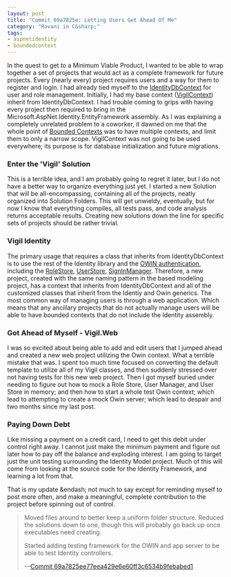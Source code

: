 ```yaml
---
layout: post
title: "Commit 69a7825e: Letting Users Get Ahead Of Me"
category: "Rovani in C&sharp;"
tags:
- aspnetidentity
- boundedcontext
---
```


In the quest to get to a Minimum Viable Product, I wanted to be able to wrap together a set of projects that would act as a complete framework for future projects. Every (nearly every) project requires users and a way for them to register and login. I had already tied myself to the [IdentityDbContext](https://msdn.microsoft.com/en-us/library/dn613255.aspx) for user and role management. Initially, I had my base context ([VigilContext](https://github.com/drovani/Vigil/blob/master/Vigil.Data/Vigil.Data.Modeling/VigilContext.cs)) inherit from IdentityDbContext. I had trouble coming to grips with having every project then required to bring in the Microsoft.AspNet.Identity.EntityFramework assembly. As I was explaining a completely unrelated problem to a coworker, it dawned on me that the whole point of [Bounded Contexts](https://msdn.microsoft.com/en-us/magazine/jj883952.aspx) was to have multiple contexts, and limit them to only a narrow scope. VigilContext was not going to be used everywhere; its purpose is for database initialization and future migrations.


### Enter the 'Vigil' Solution

This is a terrible idea, and I am probably going to regret it later, but I do not have a better way to organize everything just yet. I started a new Solution that will be all-encompassing, containing all of the projects, neatly organized into Solution Folders. This will get unwieldy, eventually, but for now I know that everything compiles, all tests pass, and code analysis returns acceptable results. Creating new solutions down the line for specific sets of projects should be rather trivial.

### Vigil Identity

The primary usage that requires a class that inherits from IdentityDbContext is to use the rest of the Identity library and the [OWIN authentication](http://coding.abel.nu/2014/05/whats-this-owin-stuff-about/), including the [RoleStore](https://msdn.microsoft.com/en-us/library/dn613257.aspx), [UserStore](https://msdn.microsoft.com/en-US/library/dn613259.aspx), [SignInManager](https://msdn.microsoft.com/en-us/library/dn896559.aspx). Therefore, a new project, created with the same naming pattern in the based modeling project, has a context that inherits from IdentityDbContext and all of the customized classes that inherit from the Identiy and Owin generics. The most common way of managing users is through a web application. Which means that any ancillary projects that do not actually manage users will be able to have bounded contexts that do not include the Identity assembly.

### Got Ahead of Myself - Vigil.Web

I was so excited about being able to add and edit users that I jumped ahead and created a new web project utilizing the Owin context. What a terrible mistake that was. I spent too much time focused on converting the default template to utilize all of my Vigil classes, and then suddenly stressed over not having tests for this new web project. Then I got myself buried under needing to figure out how to mock a Role Store, User Manager, and User Store in memory; and then how to start a whole test Owin context; which lead to attempting to create a mock Owin server; which lead to despair and two months since my last post.

### Paying Down Debt

Like missing a payment on a credit card, I need to get this debit under control right away. I cannot just make the minimum payment and figure out later how to pay off the balance and exploding interest. I am going to target just the unit testing surrounding the Identity Model project. Much of this will come from looking at the source code for the Identity Framework, and learning a lot from that.

That is my update &endash; not much to say except for reminding myself to post more often, and make a meaningful, complete contribution to the project before spinning out of control.

> Moved files around to better keep a uniform folder structure. Reduced the solutions down to one, though this will probably go back up once executables need creating.
>  
> Started adding testing framework for the OWIN and app server to be able to test Identity controllers.
>  
> &mdash;[Commit 69a7825ee77eea429e6e60ff3c6534b9febabed1](https://github.com/drovani/Vigil/commit/69a7825ee77eea429e6e60ff3c6534b9febabed1)